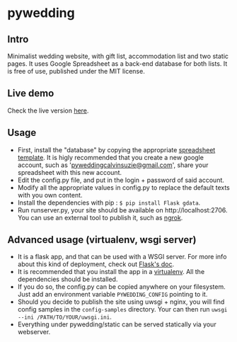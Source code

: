 # pywedding
## Intro
Minimalist wedding website, with gift list, accommodation list and two static pages. It uses
Google Spreadsheet as a back-end database for both lists. It is free of use, published under 
the MIT license.

## Live demo
Check the live version [here](http://pywedding.garnier.wf).

## Usage
  * First, install the "database" by copying the appropriate [spreadsheet template](). It is higly recommended 
that you create a new google account, such as 'pyweddingcalvinsuzie@gmail.com', share your spreadsheet with
this new account.
  * Edit the config.py file, and put in the login + password of said account.
  * Modify all the appropriate values in config.py to replace the default texts with you own content.
  * Install the dependencies with pip : `$ pip install Flask gdata`.
  * Run runserver.py, your site should be available on http://localhost:2706.
You can use an external tool to  publish it, such as [ngrok](https://ngrok.com/).

## Advanced usage (virtualenv, wsgi server)
  * It is a flask app, and that can be used with a WSGI server. For more info about this kind of deployment, 
check out [Flask's doc](http://flask.pocoo.org/docs/0.10/deploying/uwsgi/).
  * It is recommended that you install the app in a [virtualenv](https://virtualenv.pypa.io/en/latest/).
All the dependencies should be installed.
  * If you do so, the config.py can be copied anywhere on your filesystem. Just add an environment 
variable `PYWEDDING_CONFIG` pointing to it.
  * Should you decide to publish the site using uwsgi + nginx, you will find config samples in the `config-samples`
directory. Your can then run `uwsgi --ini /PATH/TO/YOUR/uwsgi.ini`.
  * Everything under pywedding/static can be served statically via your webserver.
